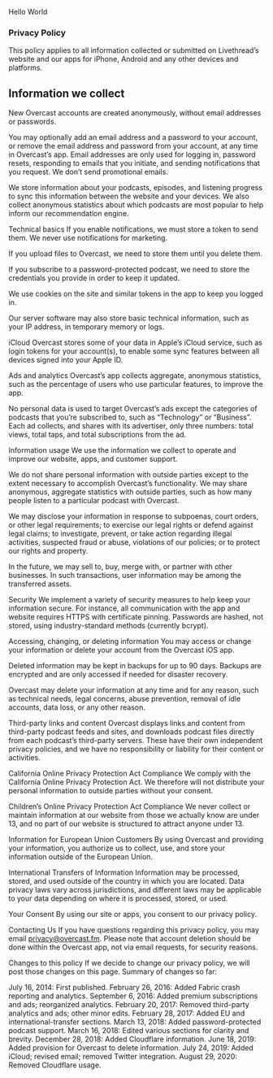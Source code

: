 Hello World

### Privacy Policy

This policy applies to all information collected or submitted on Livethread’s website and our apps for iPhone, Android and any other devices and platforms.

## Information we collect
New Overcast accounts are created anonymously, without email addresses or passwords.

You may optionally add an email address and a password to your account, or remove the email address and password from your account, at any time in Overcast’s app. Email addresses are only used for logging in, password resets, responding to emails that you initiate, and sending notifications that you request. We don’t send promotional emails.

We store information about your podcasts, episodes, and listening progress to sync this information between the website and your devices. We also collect anonymous statistics about which podcasts are most popular to help inform our recommendation engine.

Technical basics
If you enable notifications, we must store a token to send them. We never use notifications for marketing.

If you upload files to Overcast, we need to store them until you delete them.

If you subscribe to a password-protected podcast, we need to store the credentials you provide in order to keep it updated.

We use cookies on the site and similar tokens in the app to keep you logged in.

Our server software may also store basic technical information, such as your IP address, in temporary memory or logs.

iCloud
Overcast stores some of your data in Apple’s iCloud service, such as login tokens for your account(s), to enable some sync features between all devices signed into your Apple ID.

Ads and analytics
Overcast’s app collects aggregate, anonymous statistics, such as the percentage of users who use particular features, to improve the app.

No personal data is used to target Overcast’s ads except the categories of podcasts that you’re subscribed to, such as “Technology” or “Business”. Each ad collects, and shares with its advertiser, only three numbers: total views, total taps, and total subscriptions from the ad.

Information usage
We use the information we collect to operate and improve our website, apps, and customer support.

We do not share personal information with outside parties except to the extent necessary to accomplish Overcast’s functionality. We may share anonymous, aggregate statistics with outside parties, such as how many people listen to a particular podcast with Overcast.

We may disclose your information in response to subpoenas, court orders, or other legal requirements; to exercise our legal rights or defend against legal claims; to investigate, prevent, or take action regarding illegal activities, suspected fraud or abuse, violations of our policies; or to protect our rights and property.

In the future, we may sell to, buy, merge with, or partner with other businesses. In such transactions, user information may be among the transferred assets.

Security
We implement a variety of security measures to help keep your information secure. For instance, all communication with the app and website requires HTTPS with certificate pinning. Passwords are hashed, not stored, using industry-standard methods (currently bcrypt).

Accessing, changing, or deleting information
You may access or change your information or delete your account from the Overcast iOS app.

Deleted information may be kept in backups for up to 90 days. Backups are encrypted and are only accessed if needed for disaster recovery.

Overcast may delete your information at any time and for any reason, such as technical needs, legal concerns, abuse prevention, removal of idle accounts, data loss, or any other reason.

Third-party links and content
Overcast displays links and content from third-party podcast feeds and sites, and downloads podcast files directly from each podcast’s third-party servers. These have their own independent privacy policies, and we have no responsibility or liability for their content or activities.

California Online Privacy Protection Act Compliance
We comply with the California Online Privacy Protection Act. We therefore will not distribute your personal information to outside parties without your consent.

Children’s Online Privacy Protection Act Compliance
We never collect or maintain information at our website from those we actually know are under 13, and no part of our website is structured to attract anyone under 13.

Information for European Union Customers
By using Overcast and providing your information, you authorize us to collect, use, and store your information outside of the European Union.

International Transfers of Information
Information may be processed, stored, and used outside of the country in which you are located. Data privacy laws vary across jurisdictions, and different laws may be applicable to your data depending on where it is processed, stored, or used.

Your Consent
By using our site or apps, you consent to our privacy policy.

Contacting Us
If you have questions regarding this privacy policy, you may email privacy@overcast.fm. Please note that account deletion should be done within the Overcast app, not via email requests, for security reasons.

Changes to this policy
If we decide to change our privacy policy, we will post those changes on this page. Summary of changes so far:

July 16, 2014: First published.
February 26, 2016: Added Fabric crash reporting and analytics.
September 6, 2016: Added premium subscriptions and ads; reorganized analytics.
February 20, 2017: Removed third-party analytics and ads; other minor edits.
February 28, 2017: Added EU and international-transfer sections.
March 13, 2018: Added password-protected podcast support.
March 16, 2018: Edited various sections for clarity and brevity.
December 28, 2018: Added Cloudflare information.
June 18, 2019: Added provision for Overcast to delete information.
July 24, 2019: Added iCloud; revised email; removed Twitter integration.
August 29, 2020: Removed Cloudflare usage.
